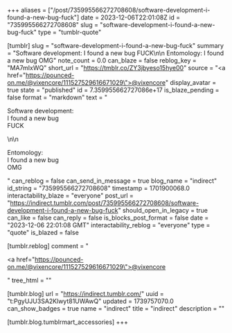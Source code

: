 +++
aliases = ["/post/735995566272708608/software-development-i-found-a-new-bug-fuck"]
date = 2023-12-06T22:01:08Z
id = "735995566272708608"
slug = "software-development-i-found-a-new-bug-fuck"
type = "tumblr-quote"

[tumblr]
slug = "software-development-i-found-a-new-bug-fuck"
summary = "Software development: I found a new bug FUCK\n\n Entomology: I found a new bug OMG"
note_count = 0.0
can_blaze = false
reblog_key = "MA7mIxWQ"
short_url = "https://tmblr.co/ZY3jbyeso15hye00"
source = "<a href=\"https://pounced-on.me/@vixencore/111527529616671029\">@vixencore</a>"
display_avatar = true
state = "published"
id = 7.359955662727086e+17
is_blaze_pending = false
format = "markdown"
text = "<p>Software development:<br/>I found a new bug<br/>FUCK</p>\n\n<p>Entomology:<br/>I found a new bug<br/>OMG</p>"
can_reblog = false
can_send_in_message = true
blog_name = "indirect"
id_string = "735995566272708608"
timestamp = 1701900068.0
interactability_blaze = "everyone"
post_url = "https://indirect.tumblr.com/post/735995566272708608/software-development-i-found-a-new-bug-fuck"
should_open_in_legacy = true
can_like = false
can_reply = false
is_blocks_post_format = false
date = "2023-12-06 22:01:08 GMT"
interactability_reblog = "everyone"
type = "quote"
is_blazed = false

[tumblr.reblog]
comment = "<p><a href=\"https://pounced-on.me/@vixencore/111527529616671029\">@vixencore</a></p>"
tree_html = ""

[tumblr.blog]
url = "https://indirect.tumblr.com/"
uuid = "t:PgyUJU3SA2Klwyt81UWAwQ"
updated = 1739757070.0
can_show_badges = true
name = "indirect"
title = "indirect"
description = ""

[tumblr.blog.tumblrmart_accessories]
+++
